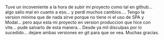 Tuve un incoveniente a la hora de subir mi proyecto como tal en github... algo salio mal en cuanto a eso... y perdi muchos cambios.... 
Tengo la version minima que de nada sirve porque no tiene ni el uso de SPA y Modal... pero aqui esta mi proyecto en version produccion que hice con vite... pude salvarlo de esta manera... 
Desde ya mil disculpas por lo sucedido... dejare ambas versiones en git para que se vea. Muchas gracias.
